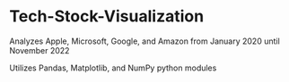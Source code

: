 # Tech-Stock-Visualization
Analyzes Apple, Microsoft, Google, and Amazon from January 2020 until November 2022

Utilizes Pandas, Matplotlib, and NumPy python modules
